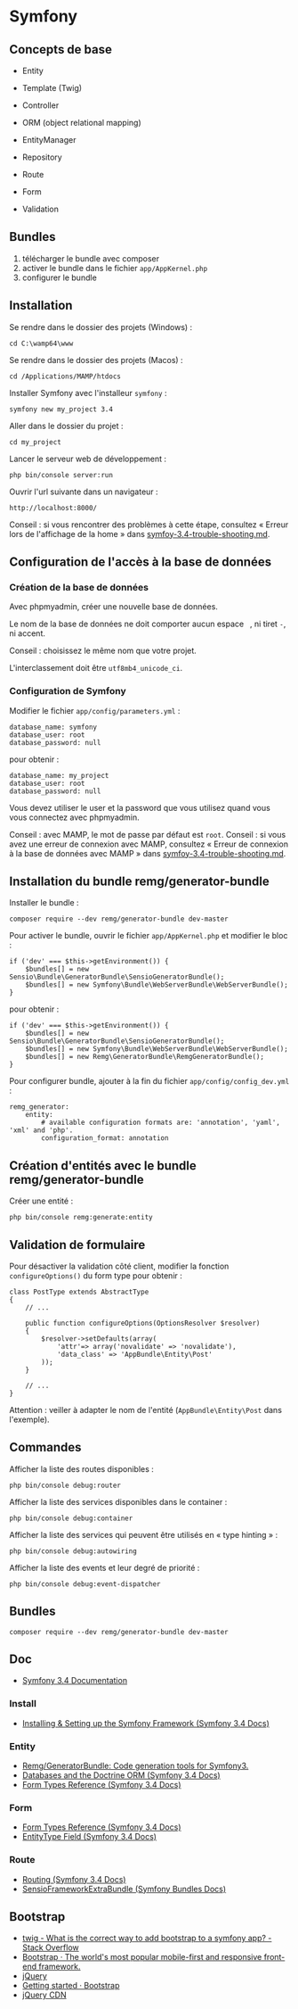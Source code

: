 # Symfony

## Concepts de base

- Entity
- Template (Twig)
- Controller

- ORM (object relational mapping)
- EntityManager
- Repository
- Route
- Form
- Validation

## Bundles

1. télécharger le bundle avec composer
2. activer le bundle dans le fichier `app/AppKernel.php`
3. configurer le bundle

## Installation

Se rendre dans le dossier des projets (Windows) :

    cd C:\wamp64\www

Se rendre dans le dossier des projets (Macos) :

    cd /Applications/MAMP/htdocs

Installer Symfony avec l'installeur `symfony` :

    symfony new my_project 3.4

Aller dans le dossier du projet :

    cd my_project

Lancer le serveur web de développement :

    php bin/console server:run

Ouvrir l'url suivante dans un navigateur :

    http://localhost:8000/

Conseil : si vous rencontrer des problèmes à cette étape, consultez « Erreur lors de l'affichage de la home » dans [symfoy-3.4-trouble-shooting.md](symfoy-3.4-trouble-shooting.md).

## Configuration de l'accès à la base de données

### Création de la base de données

Avec phpmyadmin, créer une nouvelle base de données.

Le nom de la base de données ne doit comporter aucun espace ` `, ni tiret `-`, ni accent.

Conseil : choisissez le même nom que votre projet.

L'interclassement doit être `utf8mb4_unicode_ci`.

### Configuration de Symfony

Modifier le fichier `app/config/parameters.yml` :

    database_name: symfony
    database_user: root
    database_password: null

pour obtenir :

    database_name: my_project
    database_user: root
    database_password: null

Vous devez utiliser le user et la password que vous utilisez quand vous vous connectez avec phpmyadmin.

Conseil : avec MAMP, le mot de passe par défaut est `root`.
Conseil : si vous avez une erreur de connexion avec MAMP, consultez « Erreur de connexion à la base de données avec MAMP » dans [symfoy-3.4-trouble-shooting.md](symfoy-3.4-trouble-shooting.md).

## Installation du bundle remg/generator-bundle

Installer le bundle :

    composer require --dev remg/generator-bundle dev-master

Pour activer le bundle, ouvrir le fichier `app/AppKernel.php` et modifier le bloc :

    if ('dev' === $this->getEnvironment()) {
        $bundles[] = new Sensio\Bundle\GeneratorBundle\SensioGeneratorBundle();
        $bundles[] = new Symfony\Bundle\WebServerBundle\WebServerBundle();
    }

pour obtenir :

    if ('dev' === $this->getEnvironment()) {
        $bundles[] = new Sensio\Bundle\GeneratorBundle\SensioGeneratorBundle();
        $bundles[] = new Symfony\Bundle\WebServerBundle\WebServerBundle();
        $bundles[] = new Remg\GeneratorBundle\RemgGeneratorBundle();
    }

Pour configurer bundle, ajouter à la fin du fichier `app/config/config_dev.yml` :

    remg_generator:
        entity:
            # available configuration formats are: 'annotation', 'yaml', 'xml' and 'php'.
            configuration_format: annotation

## Création d'entités avec le bundle remg/generator-bundle

Créer une entité :

    php bin/console remg:generate:entity

## Validation de formulaire

Pour désactiver la validation côté client, modifier la fonction `configureOptions()` du form type pour obtenir :

    class PostType extends AbstractType
    {
        // ...

        public function configureOptions(OptionsResolver $resolver)
        {
            $resolver->setDefaults(array(
                'attr'=> array('novalidate' => 'novalidate'),
                'data_class' => 'AppBundle\Entity\Post'
            ));
        }

        // ...
    }

Attention : veiller à adapter le nom de l'entité (`AppBundle\Entity\Post` dans l'exemple).

## Commandes

Afficher la liste des routes disponibles :

    php bin/console debug:router

Afficher la liste des services disponibles dans le container :

    php bin/console debug:container

Afficher la liste des services qui peuvent être utilisés en « type hinting » :

    php bin/console debug:autowiring

Afficher la liste des events et leur degré de priorité :

    php bin/console debug:event-dispatcher

## Bundles

    composer require --dev remg/generator-bundle dev-master

## Doc

- [Symfony 3.4 Documentation](https://symfony.com/doc/3.4/index.html)

### Install

- [Installing & Setting up the Symfony Framework (Symfony 3.4 Docs)](http://symfony.com/doc/3.4/setup.html)

### Entity

- [Remg/GeneratorBundle: Code generation tools for Symfony3.](https://github.com/Remg/GeneratorBundle)
- [Databases and the Doctrine ORM (Symfony 3.4 Docs)](https://symfony.com/doc/3.4/doctrine.html)
- [Form Types Reference (Symfony 3.4 Docs)](http://symfony.com/doc/3.4/reference/forms/types.html)

### Form

- [Form Types Reference (Symfony 3.4 Docs)](http://symfony.com/doc/3.4/reference/forms/types.html)
- [EntityType Field (Symfony 3.4 Docs)](http://symfony.com/doc/3.4/reference/forms/types/entity.html)

### Route

- [Routing (Symfony 3.4 Docs)](https://symfony.com/doc/3.4/routing.html)
- [SensioFrameworkExtraBundle (Symfony Bundles Docs)](https://symfony.com/doc/master/bundles/SensioFrameworkExtraBundle/index.html)

## Bootstrap

- [twig - What is the correct way to add bootstrap to a symfony app? - Stack Overflow](https://stackoverflow.com/questions/36453039/what-is-the-correct-way-to-add-bootstrap-to-a-symfony-app)
- [Bootstrap · The world's most popular mobile-first and responsive front-end framework.](https://getbootstrap.com/docs/3.3/)
- [jQuery](http://jquery.com/)
- [Getting started · Bootstrap](https://getbootstrap.com/docs/3.3/getting-started/)
- [jQuery CDN](https://code.jquery.com/)
